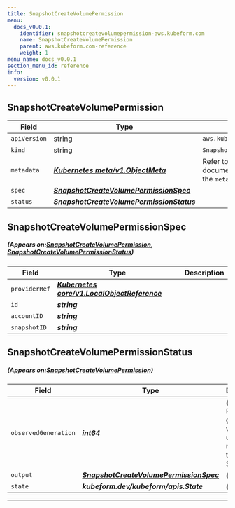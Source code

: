 ```yaml
---
title: SnapshotCreateVolumePermission
menu:
  docs_v0.0.1:
    identifier: snapshotcreatevolumepermission-aws.kubeform.com
    name: SnapshotCreateVolumePermission
    parent: aws.kubeform.com-reference
    weight: 1
menu_name: docs_v0.0.1
section_menu_id: reference
info:
  version: v0.0.1
---
```


## SnapshotCreateVolumePermission
| Field | Type | Description |
| ------ | ----- | ----------- |
| `apiVersion` | string | `aws.kubeform.com/v1alpha1` |
|    `kind` | string | `SnapshotCreateVolumePermission` |
| `metadata` | ***[Kubernetes meta/v1.ObjectMeta](https://kubernetes.io/docs/reference/generated/kubernetes-api/v1.13/#objectmeta-v1-meta)***|Refer to the Kubernetes API documentation for the fields of the `metadata` field.|
| `spec` | ***[SnapshotCreateVolumePermissionSpec](#SnapshotCreateVolumePermissionSpec)***||
| `status` | ***[SnapshotCreateVolumePermissionStatus](#SnapshotCreateVolumePermissionStatus)***||
## SnapshotCreateVolumePermissionSpec
##### (Appears on:[SnapshotCreateVolumePermission](#SnapshotCreateVolumePermission), [SnapshotCreateVolumePermissionStatus](#SnapshotCreateVolumePermissionStatus))
| Field | Type | Description |
| ------ | ----- | ----------- |
| `providerRef` | ***[Kubernetes core/v1.LocalObjectReference](https://kubernetes.io/docs/reference/generated/kubernetes-api/v1.13/#localobjectreference-v1-core)***||
| `id` | ***string***||
| `accountID` | ***string***||
| `snapshotID` | ***string***||
## SnapshotCreateVolumePermissionStatus
##### (Appears on:[SnapshotCreateVolumePermission](#SnapshotCreateVolumePermission))
| Field | Type | Description |
| ------ | ----- | ----------- |
| `observedGeneration` | ***int64***| ***(Optional)*** Resource generation, which is updated on mutation by the API Server.|
| `output` | ***[SnapshotCreateVolumePermissionSpec](#SnapshotCreateVolumePermissionSpec)***| ***(Optional)*** |
| `state` | ***kubeform.dev/kubeform/apis.State***| ***(Optional)*** |
---
